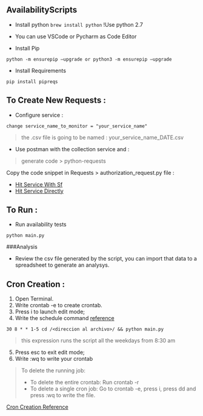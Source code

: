## AvailabilityScripts

- Install python 
`brew install python`
!Use python 2.7

- You can use VSCode or Pycharm as Code Editor

- Install Pip 

`python -m ensurepip –upgrade or python3 -m ensurepip –upgrade`

- Install Requirements

`pip install pipreqs`

## To Create New Requests :

- Configure service :

`change service_name_to_monitor = "your_service_name"` 
> the .csv file is going to be named : your_service_name_DATE.csv
- Use postman with the collection service and : 

>  generate code > python-requests

Copy the code snippet in Requests > authorization_request.py file :

* [Hit Service With Sf](https://github.com/slincastro/AvailabilityScripts/blob/b490c928ce08f9f4b3a66f227fe6ae6d95b17acc/Requests/authorization_Requests.py#L3)
* [Hit Service Directly](https://github.com/slincastro/AvailabilityScripts/blob/b490c928ce08f9f4b3a66f227fe6ae6d95b17acc/Requests/authorization_Requests.py#L15)
 
## To Run :

- Run availability tests

`python main.py`

###Analysis
- Review the csv file generated by the script, you can import that data to a spreadsheet to generate an analysys.

## Cron Creation :

1. Open Terminal.
2. Write crontab -e to create crontab.
3. Press i to launch edit mode;
4. Write the schedule command [reference](https://crontab.guru/#24_17_*_*_1-5)

 `30 8 * * 1-5 cd /<direccion al archivo>/ && python main.py`
 
 > this expression runs the script all the weekdays from 8:30 am
 
5. Press esc to exit edit mode;
6. Write :wq to write your crontab

> To delete the running job:
> - To delete the entire crontab: Run crontab -r
> - To delete a single cron job: Go to crontab -e, press i, press dd and press :wq to write the file. 

[Cron Creation Reference](https://www.jcchouinard.com/python-automation-with-cron-on-mac/)